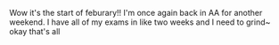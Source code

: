 Wow it's the start of feburary!! I'm once again back in AA for another weekend. I have all of my exams in like two weeks and I need to grind~ okay that's all 